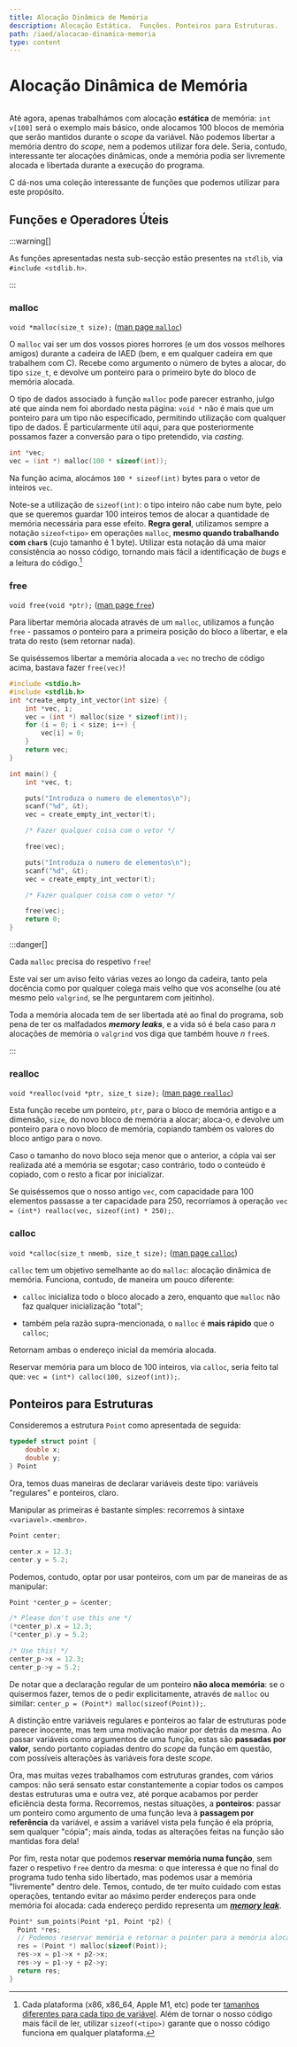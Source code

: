 ```yaml
---
title: Alocação Dinâmica de Memória
description: Alocação Estática.  Funções. Ponteiros para Estruturas.
path: /iaed/alocacao-dinamica-memoria
type: content
---
```


# Alocação Dinâmica de Memória

```toc

```

Até agora, apenas trabalhámos com alocação **estática** de memória: `int v[100]` será o exemplo mais básico, onde alocamos 100 blocos de memória que serão mantidos durante o _scope_ da variável. Não podemos libertar a memória dentro do _scope_, nem a podemos utilizar fora dele. Seria, contudo, interessante ter alocações dinâmicas, onde a memória podia ser livremente alocada e libertada durante a execução do programa.

C dá-nos uma coleção interessante de funções que podemos utilizar para este propósito.

## Funções e Operadores Úteis

:::warning[]

As funções apresentadas nesta sub-secção estão presentes na `stdlib`, via `#include <stdlib.h>`.

:::

### malloc

`void *malloc(size_t size);` ([man page `malloc`](https://linux.die.net/man/3/malloc))

O `malloc` vai ser um dos vossos piores horrores (e um dos vossos melhores amigos) durante a cadeira de IAED (bem, e em qualquer cadeira em que trabalhem com C). Recebe como argumento o número de bytes a alocar, do tipo `size_t`, e devolve um ponteiro para o primeiro byte do bloco de memória alocada.

O tipo de dados associado à função `malloc` pode parecer estranho, julgo até que ainda nem foi abordado nesta página: `void *` não é mais que um ponteiro para um tipo não especificado, permitindo utilização com qualquer tipo de dados. É particularmente útil aqui, para que posteriormente possamos fazer a conversão para o tipo pretendido, via _casting_.

```c
int *vec;
vec = (int *) malloc(100 * sizeof(int));
```

Na função acima, alocámos `100 * sizeof(int)` bytes para o vetor de inteiros `vec`.

Note-se a utilização de `sizeof(int)`: o tipo inteiro não cabe num byte, pelo que se queremos guardar $100$ inteiros temos de alocar a quantidade de memória necessária para esse efeito. **Regra geral**, utilizamos sempre a notação `sizeof<tipo>` em operações `malloc`, **mesmo quando trabalhando com `char`s** (cujo tamanho é $1$ byte). Utilizar esta notação dá uma maior consistência ao nosso código, tornando mais fácil a identificação de _bugs_ e a leitura do código.[^1]

### free

`void free(void *ptr);` ([man page `free`](https://linux.die.net/man/3/free))

Para libertar memória alocada através de um `malloc`, utilizamos a função `free` - passamos o ponteiro para a primeira posição do bloco a libertar, e ela trata do resto (sem retornar nada).

Se quiséssemos libertar a memória alocada a `vec` no trecho de código acima, bastava fazer `free(vec)`!

```c
#include <stdio.h>
#include <stdlib.h>
int *create_empty_int_vector(int size) {
    int *vec, i;
    vec = (int *) malloc(size * sizeof(int));
    for (i = 0; i < size; i++) {
        vec[i] = 0;
    }
    return vec;
}

int main() {
    int *vec, t;

    puts("Introduza o numero de elementos\n");
    scanf("%d", &t);
    vec = create_empty_int_vector(t);

    /* Fazer qualquer coisa com o vetor */

    free(vec);

    puts("Introduza o numero de elementos\n");
    scanf("%d", &t);
    vec = create_empty_int_vector(t);

    /* Fazer qualquer coisa com o vetor */

    free(vec);
    return 0;
}
```

:::danger[]

Cada `malloc` precisa do respetivo `free`!

Este vai ser um aviso feito várias vezes ao longo da cadeira, tanto pela docência como por qualquer colega mais velho que vos aconselhe (ou até mesmo pelo `valgrind`, se lhe perguntarem com jeitinho).

Toda a memória alocada tem de ser libertada até ao final do programa, sob pena de ter os malfadados **_memory leaks_**, e a vida só é bela caso para $n$ alocações de memória o `valgrind` vos diga que também houve $n$ `free`s.

:::

### realloc

`void *realloc(void *ptr, size_t size);` ([man page `realloc`](https://linux.die.net/man/3/realloc))

Esta função recebe um ponteiro, `ptr`, para o bloco de memória antigo e a dimensão, `size`, do novo bloco de memória a alocar; aloca-o, e devolve um ponteiro para o novo bloco de memória, copiando também os valores do bloco antigo para o novo.

Caso o tamanho do novo bloco seja menor que o anterior, a cópia vai ser realizada até a memória se esgotar; caso contrário, todo o conteúdo é copiado, com o resto a ficar por inicializar.

Se quiséssemos que o nosso antigo `vec`, com capacidade para $100$ elementos passasse a ter capacidade para $250$, recorríamos à operação `vec = (int*) realloc(vec, sizeof(int) * 250);`.

### calloc

`void *calloc(size_t nmemb, size_t size);` ([man page `calloc`](https://linux.die.net/man/3/calloc))

`calloc` tem um objetivo semelhante ao do `malloc`: alocação dinâmica de memória. Funciona, contudo, de maneira um pouco diferente:

- `calloc` inicializa todo o bloco alocado a zero, enquanto que `malloc` não faz qualquer inicialização "total";

- também pela razão supra-mencionada, o `malloc` é **mais rápido** que o `calloc`;

Retornam ambas o endereço inicial da memória alocada.

Reservar memória para um bloco de 100 inteiros, via `calloc`, seria feito tal que: `vec = (int*) calloc(100, sizeof(int));`.

## Ponteiros para Estruturas

Consideremos a estrutura `Point` como apresentada de seguida:

```c
typedef struct point {
    double x;
    double y;
} Point
```

Ora, temos duas maneiras de declarar variáveis deste tipo: variáveis "regulares" e ponteiros, claro.

Manipular as primeiras é bastante simples: recorremos à sintaxe `<variavel>.<membro>`.

```c
Point center;

center.x = 12.3;
center.y = 5.2;
```

Podemos, contudo, optar por usar ponteiros, com um par de maneiras de as manipular:

```c
Point *center_p = &center;

/* Please don't use this one */
(*center_p).x = 12.3;
(*center_p).y = 5.2;

/* Use this! */
center_p->x = 12.3;
center_p->y = 5.2;
```

De notar que a declaração regular de um ponteiro **não aloca memória**: se o quisermos fazer, temos de o pedir explicitamente, através de `malloc` ou similar: `center_p = (Point*) malloc(sizeof(Point));`.

A distinção entre variáveis regulares e ponteiros ao falar de estruturas pode parecer inocente, mas tem uma motivação maior por detrás da mesma. Ao passar variáveis como argumentos de uma função, estas são **passadas por valor**, sendo portanto copiadas dentro do _scope_ da função em questão, com possíveis alterações às variáveis fora deste _scope_.

Ora, mas muitas vezes trabalhamos com estruturas grandes, com vários campos: não será sensato estar constantemente a copiar todos os campos destas estruturas uma e outra vez, até porque acabamos por perder eficiência desta forma. Recorremos, nestas situações, a **ponteiros**: passar um ponteiro como argumento de uma função leva à **passagem por referência** da variável, e assim a variável vista pela função é ela própria, sem qualquer "cópia"; mais ainda, todas as alterações feitas na função são mantidas fora dela!

Por fim, resta notar que podemos **reservar memória numa função**, sem fazer o respetivo `free` dentro da mesma: o que interessa é que no final do programa tudo tenha sido libertado, mas podemos usar a memória "livremente" dentro dele. Temos, contudo, de ter muito cuidado com estas operações, tentando evitar ao máximo perder endereços para onde memória foi alocada: cada endereço perdido representa um [**_memory leak_**](color:red).

```c
Point* sum_points(Point *p1, Point *p2) {
  Point *res;
  // Podemos reservar memória e retornar o pointer para a memória alocada
  res = (Point *) malloc(sizeof(Point));
  res->x = p1->x + p2->x;
  res->y = p1->y + p2->y;
  return res;
}
```

[^1]:
    Cada plataforma (x86, x86_64, Apple M1, etc) pode ter
    [tamanhos diferentes para cada tipo de variável](https://en.wikipedia.org/wiki/Sizeof#Purpose).
    Além de tornar o nosso código mais fácil de ler,
    utilizar `sizeof(<tipo>)` garante que o nosso código funciona em qualquer plataforma.
